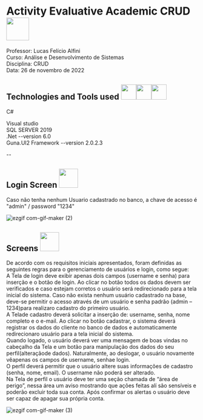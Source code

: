 <h1>Activity
Evaluative Academic CRUD<img src="https://media.giphy.com/media/vQsCJazZqppQx5xNzy/giphy.gif" width="60"></h1>
<p>Professor: Lucas Felício Alfini<br> 
Curso: Análise e Desenvolvimento de Sistemas<br>
Disciplina: CRUD<br>
Data: 26 de novembro de 2022</p>
<h2>Technologies and Tools used <img src="https://cdn-icons-png.flaticon.com/128/6132/6132221.png" width="40"><img src="https://cdn-icons-png.flaticon.com/128/906/906324.png" width="40"><img src="https://cdn-icons-png.flaticon.com/128/5968/5968409.png" width="40"></h2>
C#
<p>Visual studio <br>
SQL SERVER 2019<br>
.Net --version 6.0<br>
Guna.UI2 Framework --version 2.0.2.3</p>

--
<h2>
Login Screen <img src="https://media.giphy.com/media/RHEqKwRZDwFKE/giphy.gif" width="50"></h2>
<p>Caso não tenha nenhum Usuario cadastrado no banco, a chave de acesso é "admin" / password "1234"</p>

![ezgif com-gif-maker (2)](https://user-images.githubusercontent.com/77933748/209451171-bba0bec3-eac3-42e7-a533-8eb709ce46b5.gif)

<h2>
Screens <img src="https://media.giphy.com/media/RHEqKwRZDwFKE/giphy.gif" width="50"></h2>
<p>De  acordo  com  os  requisitos  iniciais  apresentados,  foram  definidas  as  seguintes  regras para o gerenciamento de usuários e login, como segue:<br>A Tela de  login  deve  exibir  apenas  dois  campos  (username  e  senha)  para  inserção  e  o botão de login. Ao clicar no botão todos os dados devem ser verificados e caso estejam corretos  o  usuário  será  redirecionado  para  a  tela  inicial  do  sistema.  Caso  não  exista nenhum usuário cadastrado na base, deve-se permitir o acesso através de um usuário e senha padrão (admin –1234)para realizaro cadastro do primeiro usuário.<br>
A Telade cadastro deverá solicitar a inserção de: username, senha, nome completo e o e-mail.  Ao  clicar  no  botão cadastrar,  o  sistema deverá  registrar  os  dados  do  cliente  no banco de dados e automaticamente redirecionaro usuário para a tela inicial do sistema.<br>Quando  logado,  o  usuário  deverá  ver  uma  mensagem  de  boas  vindas  no  cabeçalho  da Tela e um  botão  para  manipulação  dos  dados  do  seu perfil(alteraçãode  dados). Naturalmente,  ao  deslogar,  o  usuário  novamente  vêapenas  os  campos  de  username, senhae login.<br>O  perfil  deverá  permitir  que  o  usuário  altere  suas  informações  de  cadastro  (senha, nome, email). O username não poderá ser alterado.<br>Na Tela de perfil o usuário deve ter uma seção chamada de “área de perigo”, nessa área um aviso mostrando que ações feitas alí são sensíveis e poderão excluir toda sua conta. Após confirmar os alertas o usuário deve ser capaz de apagar sua própria conta.</p>

![ezgif com-gif-maker (3)](https://user-images.githubusercontent.com/77933748/209451452-4746098f-4907-4a5b-a36e-323bfcf31dd2.gif)

